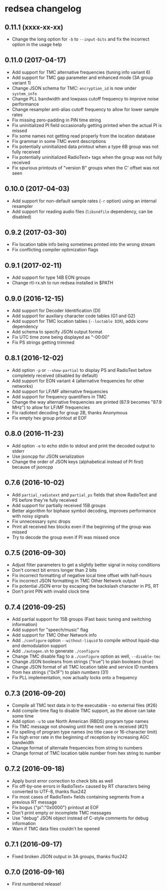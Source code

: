 # redsea changelog

## 0.11.1 (xxxx-xx-xx)
* Change the long option for `-b` to `--input-bits` and fix the incorrect
  option in the usage help

## 0.11.0 (2017-04-17)

* Add support for TMC alternative frequencies (tuning info variant 6)
* Add support for TMC gap parameter and enhanced mode (3A group variant 1)
* Change JSON schema for TMC: `encryption_id` is now under `system_info`
* Change PLL bandwidth and lowpass cutoff frequency to improve noise performance
* Change resampler anti-alias cutoff frequency to allow for lower sample rates
* Fix missing zero-padding in PIN time string
* Fix uninitialized PI field occasionally getting printed when the actual PI
  is missed
* Fix some names not getting read properly from the location database
* Fix grammar in some TMC event descriptions
* Fix potentially uninitialized data printout when a type 6B group was not fully
  received
* Fix potentially uninitialized RadioText+ tags when the group was not fully
  received
* Fix spurious printouts of "version B" groups when the C' offset was not seen

## 0.10.0 (2017-04-03)

* Add support for non-default sample rates (`-r` option) using an internal
  resampler
* Add support for reading audio files (`libsndfile` dependency, can be disabled)

## 0.9.2 (2017-03-30)

* Fix location table info being sometimes printed into the wrong stream
* Fix conflicting compiler optimization flags

## 0.9.1 (2017-02-11)

* Add support for type 14B EON groups
* Change rtl-rx.sh to run redsea installed in $PATH

## 0.9.0 (2016-12-15)

* Add support for Decoder Identification (DI)
* Add support for auxiliary character code tables (G1 and G2)
* Add support for TMC location tables (`--loctable DIR`), adds iconv dependency
* Add schema to specify JSON output format
* Fix UTC time zone being displayed as "-00:00"
* Fix PS strings getting trimmed

## 0.8.1 (2016-12-02)

* Add option `-p` or `--show-partial` to display PS and RadioText before
  completely received (disabled by default)
* Add support for EON variant 4 (alternative frequencies for other networks)
* Add support for LF/MF alternative frequencies
* Add support for frequency quantifiers in TMC
* Change the way alternative frequencies are printed (87.9 becomes "87.9 MHz")
  to allow for LF/MF frequencies
* Fix radiotext decoding for group 2B, thanks Anonymous
* Fix empty hex group printout at EOF

## 0.8.0 (2016-11-23)

* Add option `-e` to echo stdin to stdout and print the decoded output to stderr
* Use jsoncpp for JSON serialization
* Change the order of JSON keys (alphabetical instead of PI first) because of
  jsoncpp

## 0.7.6 (2016-10-02)

* Add `partial_radiotext` and `partial_ps` fields that show RadioText and PS
  before they're fully received
* Add support for partially received 15B groups
* Better algorithm for biphase symbol decoding, improves performance with noisy
  signals
* Fix unnecessary sync drops
* Print all received hex blocks even if the beginning of the group was missed
* Try to decode the group even if PI was missed once

## 0.7.5 (2016-09-30)

* Adjust filter parameters to get a slightly better signal in noisy conditions
* Don't correct bit errors longer than 2 bits
* Fix incorrect formatting of negative local time offset with half-hours
* Fix incorrect JSON formatting in TMC Other Network output
* Fix potential JSON error by escaping the backslash character in PS, RT
* Don't print PIN with invalid clock time

## 0.7.4 (2016-09-25)

* Add partial support for 15B groups (Fast basic tuning and switching
  information)
* Add support for "speech/music" flag
* Add support for TMC Other Network info
* Add `./configure` option `--without-liquid` to compile without liquid-dsp and
  demodulation support
* Add `./autogen.sh` to generate `./configure`
* Change TMC disable flag to a `./configure` option as well, `--disable-tmc`
* Change JSON booleans from strings ("true") to plain booleans (true)
* Change JSON format of all TMC location table and service ID numbers from hex
  strings ("0x1F") to plain numbers (31)
* Fix PLL implementation, now actually locks onto a frequency

## 0.7.3 (2016-09-20)

* Compile all TMC text data in to the executable - no external files (#26)
* Add compile-time flag to disable TMC support, as the above can take some time
* Add option `-u` to use North American (RBDS) program type names
* Fix TMC message not showing until the next one is received (#21)
* Fix spelling of program type names (no title case or 16-character limit)
* Fix high error rate in the beginning of reception by increasing AGC bandwidth
* Change format of alternate frequencies from string to numbers
* Change format of TMC location table number from hex string to number

## 0.7.2 (2016-09-18)

* Apply burst error correction to check bits as well
* Fix off-by-one errors in RadioText+ caused by RT characters being converted to
  UTF-8, thanks flux242
* Fix most cases of RadioText+ fields containing segments from a previous RT
  message
* Fix bogus {"pi":"0x0000"} printout at EOF
* Don't print empty or incomplete TMC messages
* Use "debug" JSON object instead of C-style comments for debug information
* Warn if TMC data files couldn't be opened

## 0.7.1 (2016-09-17)

* Fixed broken JSON output in 3A groups, thanks flux242

## 0.7.0 (2016-09-16)

* First numbered release!
